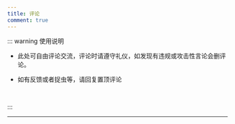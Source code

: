 ```yaml
---
title: 评论
comment: true
---
```


::: warning 使用说明

- 此处可自由评论交流，评论时请遵守礼仪，如发现有违规或攻击性言论会删评论。

- 如有反馈或者捉虫等，请回复<span class="wl-c-badge">置顶</span>评论

<br>

:::


---





<!-- @waline/client/component

<Waline :serverURL="serverURL" :path="path" lang="zh-CN" :imageUploader="false" />

<script setup>
  import { Waline } from '@waline/client/component';
  import { computed } from 'vue';
  import { useRoute } from 'vue-router';
  
  import '@waline/client/style';

  const serverURL = 'https://waline-comments-pearl.vercel.app/';
  const path = computed(() => useRoute().path);
</script> -->

<script>
// export default {
//   mounted() {
//     // Wait for the Waline element to be rendered
//     const observer = new MutationObserver(() => {
//       const commentBox = document.querySelector('#wl-edit');
//       if (commentBox) {
//         commentBox.setAttribute('placeholder', '欢迎友好评论交流');
//         observer.disconnect(); // Stop observing once the placeholder is changed
//       }
//     });

//     // Start observing the body for changes
//     observer.observe(document.body, { childList: true, subtree: true });
//   },
// };
export default {
  mounted() {
    const setPlaceholder = () => {
      const commentBox = document.querySelector('#wl-edit');
      const nickBox = document.querySelector('#wl-nick');
      const mailBox = document.querySelector('#wl-mail');
      if (commentBox) {
        commentBox.setAttribute('placeholder', '欢迎友好评论交流');
      }
      if (nickBox) {
        nickBox.setAttribute('placeholder', '选填');
      }
      if (mailBox) {
        mailBox.setAttribute('placeholder', '选填，被回复时会收到邮件提醒');
      }
    };

    // Create a MutationObserver to watch for changes in the body
    const observer = new MutationObserver(() => {
      setPlaceholder(); // Update the placeholder whenever a change is detected
    });

    // Start observing the body for changes
    observer.observe(document.body, { childList: true, subtree: true });

    // Also set the placeholder initially
    setPlaceholder();
  },
};
</script>
